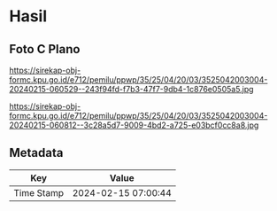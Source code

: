 # Hasil

## Foto C Plano

https://sirekap-obj-formc.kpu.go.id/e712/pemilu/ppwp/35/25/04/20/03/3525042003004-20240215-060529--243f94fd-f7b3-47f7-9db4-1c876e0505a5.jpg

https://sirekap-obj-formc.kpu.go.id/e712/pemilu/ppwp/35/25/04/20/03/3525042003004-20240215-060812--3c28a5d7-9009-4bd2-a725-e03bcf0cc8a8.jpg


## Metadata

| Key        | Value               |
| ---------- | ------------------- |
| Time Stamp | 2024-02-15 07:00:44 |



